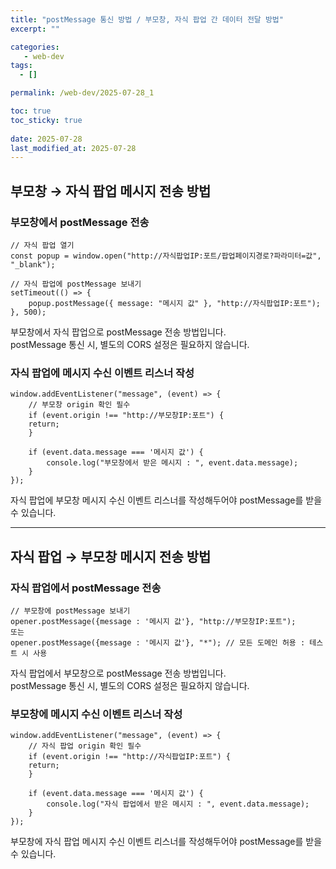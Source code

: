 ```yaml
---
title: "postMessage 통신 방법 / 부모창, 자식 팝업 간 데이터 전달 방법"
excerpt: ""

categories:
   - web-dev
tags:
  - []

permalink: /web-dev/2025-07-28_1

toc: true
toc_sticky: true
 
date: 2025-07-28
last_modified_at: 2025-07-28
---
```


## 부모창 → 자식 팝업 메시지 전송 방법

### 부모창에서 postMessage 전송
```
// 자식 팝업 열기
const popup = window.open("http://자식팝업IP:포트/팝업페이지경로?파라미터=값", "_blank");

// 자식 팝업에 postMessage 보내기
setTimeout(() => {
    popup.postMessage({ message: "메시지 값" }, "http://자식팝업IP:포트");
}, 500);
```
부모창에서 자식 팝업으로 postMessage 전송 방법입니다.  
postMessage 통신 시, 별도의 CORS 설정은 필요하지 않습니다.

### 자식 팝업에 메시지 수신 이벤트 리스너 작성
```
window.addEventListener("message", (event) => {
    // 부모창 origin 확인 필수
    if (event.origin !== "http://부모창IP:포트") {
    return;
    }

    if (event.data.message === '메시지 값') {
        console.log("부모창에서 받은 메시지 : ", event.data.message);
    }
});
```
자식 팝업에 부모창 메시지 수신 이벤트 리스너를 작성해두어야 postMessage를 받을 수 있습니다.

---

## 자식 팝업 → 부모창 메시지 전송 방법

### 자식 팝업에서 postMessage 전송
```
// 부모창에 postMessage 보내기
opener.postMessage({message : '메시지 값'}, "http://부모창IP:포트");
또는
opener.postMessage({message : '메시지 값'}, "*"); // 모든 도메인 허용 : 테스트 시 사용
```
자식 팝업에서 부모창으로 postMessage 전송 방법입니다.  
postMessage 통신 시, 별도의 CORS 설정은 필요하지 않습니다.

### 부모창에 메시지 수신 이벤트 리스너 작성
```
window.addEventListener("message", (event) => {
    // 자식 팝업 origin 확인 필수
    if (event.origin !== "http://자식팝업IP:포트") {
    return;
    }

    if (event.data.message === '메시지 값') {
        console.log("자식 팝업에서 받은 메시지 : ", event.data.message);
    }
});
```
부모창에 자식 팝업 메시지 수신 이벤트 리스너를 작성해두어야 postMessage를 받을 수 있습니다.
